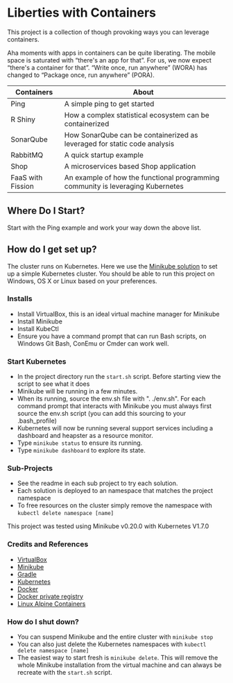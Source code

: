 # Liberties with Containers #

This project is a collection of though provoking ways you can leverage containers.  

Aha moments with apps in containers can be quite liberating. The mobile space is 
saturated with “there's an app for that”. For us, we now expect “there's a container 
for that”. “Write once, run anywhere” (WORA) has changed to “Package once, 
run anywhere” (PORA).

| Containers        | About                                                                           |
| ----------------- | ------------------------------------------------------------------------------- |
| Ping              | A simple ping to get started                                                    |
| R Shiny           | How a complex statistical ecosystem can be containerized                        |
| SonarQube         | How SonarQube can be containerized as leveraged for static code analysis        |
| RabbitMQ          | A quick startup example                                                         |
| Shop              | A microservices based Shop application                                          |
| FaaS with Fission | An example of how the functional programming community is leveraging Kubernetes |

## Where Do I Start? ##

Start with the Ping example and work your way down the above list. 

  
## How do I get set up? ##

The cluster runs on Kubernetes. Here we use the 
[Minikube solution](https://kubernetes.io/docs/getting-started-guides/minikube/) 
to set up a simple Kubernetes cluster. You should be able to run this project 
on Windows, OS X or Linux based on your preferences.


### Installs ###

* Install VirtualBox, this is an ideal virtual machine manager for Minikube
* Install Minikube
* Install KubeCtl
* Ensure you have a command prompt that can run Bash scripts, on Windows Git 
Bash, ConEmu or Cmder can work well.

### Start Kubernetes ###

* In the project directory run the `start.sh` script. Before starting view the script to see what it does
* Minikube will be running in a few minutes.
* When its running, source the env.sh file with ". ./env.sh". For each command prompt that interacts with Minikube you must always first source the env.sh script (you can add this sourcing to your .bash_profile)
* Kubernetes will now be running several support services including a dashboard and heapster as a resource monitor.
* Type `minikube status` to ensure its running.
* Type `minikube dashboard` to explore its state. 

### Sub-Projects ###

* See the readme in each sub project to try each solution.
* Each solution is deployed to an namespace that matches the project namespace
* To free resources on the cluster simply remove the namespace with `kubectl delete namespace [name]`

This project was tested using Minikube v0.20.0 with Kubernetes V1.7.0

### Credits and References ###

* [VirtualBox](https://www.virtualbox.org/wiki/VirtualBox)
* [Minikube](https://github.com/kubernetes/minikube)
* [Gradle](https://gradle.org)
* [Kubernetes](https://kubernetes.io)
* [Docker](https://www.docker.com)
* [Docker private registry](https://docs.docker.com/registry/)
* [Linux Alpine Containers](https://hub.docker.com/_/alpine/)

### How do I shut down? ###

* You can suspend Minikube and the entire cluster with `minikube stop`
* You can also just delete the Kubernetes namespaces with `kubectl delete namespace [name]`
* The easiest way to start fresh is `minikube delete`. This will 
remove the whole Minikube installation from the virtual machine and can always be recreate with the `start.sh` script.
